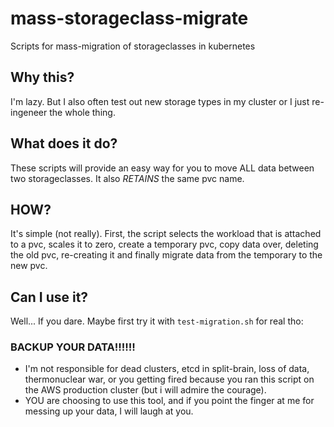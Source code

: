 # mass-storageclass-migrate
Scripts for mass-migration of storageclasses in kubernetes

## Why this?
I'm lazy. But I also often test out new storage types in my cluster or I just re-ingeneer the whole thing.

## What does it do?
These scripts will provide an easy way for you to move ALL data between two storageclasses.
It also *RETAINS* the same pvc name.

## HOW?
It's simple (not really). First, the script selects the workload that is attached to a pvc, scales it to zero, create a temporary pvc, copy data over, deleting the old pvc, re-creating it and finally migrate data from the temporary to the new pvc.

## Can I use it?
Well... If you dare.
Maybe first try it with `test-migration.sh`
for real tho:
### BACKUP YOUR DATA!!!!!!
* I'm not responsible for dead clusters, etcd in split-brain, loss of data, thermonuclear war, or you getting fired because you ran this script on the AWS production cluster (but i will admire the courage).
* YOU are choosing to use this tool, and if you point the finger at me for messing up your data, I will laugh at you.